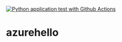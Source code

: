 [![Python application test with Github Actions](https://github.com/marperez25/azurehello/actions/workflows/main.yml/badge.svg)](https://github.com/marperez25/azurehello/actions/workflows/main.yml)

# azurehello
